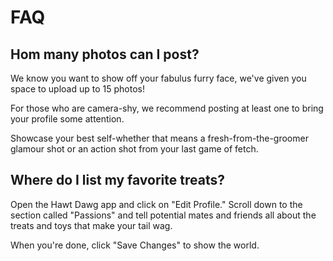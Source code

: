 # FAQ

## Hom many photos can I post?

We know you want to show off your fabulus furry face, we've given you
space to upload up to 15 photos!

For those who are camera-shy, we recommend posting at least one to bring
your profile some attention.

Showcase your best self-whether that means a fresh-from-the-groomer glamour
shot or an action shot from your last game of fetch.

## Where do I list my favorite treats?

Open the Hawt Dawg app and click on "Edit Profile."
Scroll down to the section called "Passions" and tell
potential mates and friends all about the treats and toys
that make your tail wag.

When you're done, click "Save Changes" to show the world.
